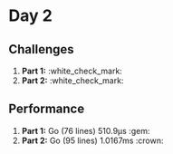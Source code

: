 # Day 2

## Challenges
<ol>
    <li><b>Part 1:</b> :white_check_mark:</li>
    <li><b>Part 2:</b> :white_check_mark:</li>
</ol>

## Performance
<ol>
    <li><b>Part 1:</b> Go (76 lines) 510.9µs :gem:</li>
    <li><b>Part 2:</b> Go (95 lines) 1.0167ms :crown:</li>
</ol>
